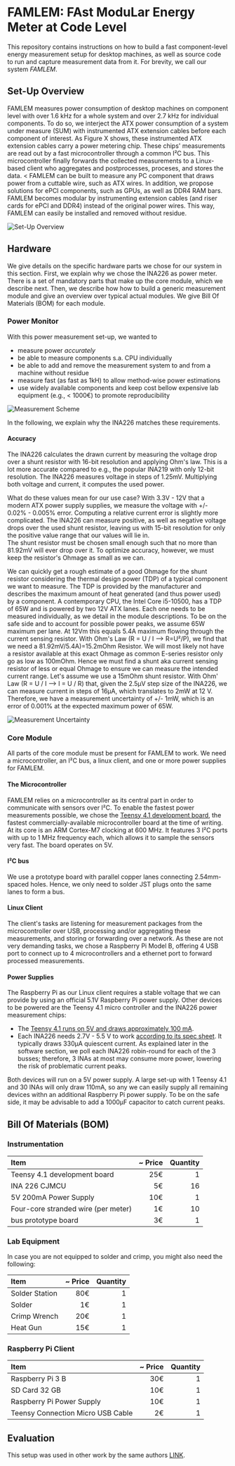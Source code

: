 # FAMLEM: FAst ModuLar Energy Meter at Code Level
This repository contains instructions on how to build a fast component-level energy measurement setup for desktop machines, as well as source code to run and capture measurement data from it. For brevity, we call our system _FAMLEM_.

## Set-Up Overview
FAMLEM measures power consumption of desktop machines on component level with over 1.6 kHz for a whole system and over 2.7 kHz for individual components. To do so, we interject the ATX power consumption of a system under measure (SUM) with instrumented ATX extension cables before each component of interest. 
As Figure X shows, these instrumented ATX extension cables carry a power metering chip.
These chips' measurements are read out by a fast microcontroller through a common I²C bus.
This microcontroller finally forwards the collected measurements to a Linux-based client who aggregates and postprocesses, proceses, and stores the data.
<
FAMLEM can be built to measure any PC component that draws power from a cuttable wire, such as ATX wires. In addition, we propose solutions for ePCI components, such as GPUs, as well as DDR4 RAM bars.
FAMLEM becomes modular by instrumenting extension cables (and riser cards for ePCI and DDR4) instead of the original power wires.
This way, FAMLEM can easily be installed and removed without residue.

![Set-Up Overview](./doc/img/ffem-overview.png)



## Hardware
We give details on the specific hardware parts we chose for our system in this section. First, we explain why we chose the INA226 as power meter.
There is a set of mandatory parts that make up the core module, which we describe next.
Then, we describe how how to build a generic measurement module and give an overview over typical actual modules.
We give Bill Of Materials (BOM) for each module.

### Power Monitor
With this power measurement set-up, we wanted to
* measure power _accurately_
* be able to measure components s.a. CPU individually
* be able to add and remove the measurement system to and from a machine without residue
* measure fast (as fast as 1kH) to allow method-wise power estimations
* use widely available components and keep cost bellow expensive lab equipment (e.g., < 1000€) to promote reproducibility

![Measurement Scheme](./doc/img/measurement-scheme.svg)

In the following, we explain why the INA226 matches these requirements.

#### Accuracy
The INA226 calculates the drawn current by measuring the voltage drop over a shunt resistor with 16-bit resolution and applying Ohm's law.
This is a lot more accurate compared to e.g., the popular INA219 with only 12-bit resolution.
The INA226 measures voltage in steps of 1.25mV. Multiplying both voltage and current, it computes the used power.

What do these values mean for our use case? With 3.3V - 12V that a modern ATX power supply supplies, we measure the voltage with +/- 0.02% - 0.005% error.
Computing a relative current error is slightly more complicated.
The INA226 can measure positive, as well as negative voltage drops over the used shunt resistor, leaving us with 15-bit resolution for only the positive value range that our values will lie in.  
The shunt resistor must be chosen small enough such that no more than 81.92mV will ever drop over it. To optimize accuracy, however, we must keep the resistor's Ohmage as small as we can.

We can quickly get a rough estimate of a good Ohmage for the shunt resistor considering the thermal design power (TDP) of a typical component we want to measure.
The TDP is provided by the manufacturer and describes the maximum amount of heat generated (and thus power used) by a component.
A contemporary CPU, the Intel Core i5-10500, has a TDP of 65W and is powered by two 12V ATX lanes.
Each one needs to be measured individually, as we detail in the module descriptions.
To be on the safe side and to account for possible power peaks, we assume 65W maximum per lane.
At 12Vm this equals 5.4A maximum flowing through the current sensing resistor.
With Ohm's Law (R = U / I --> R=U²/P), we find that we need a 81.92mV/5.4A)=15.2mOhm Resistor.
We will most likely not have a resistor available at this exact Ohmage as common E-series resistor only go as low as 100mOhm.
Hence we must find a shunt aka current sensing resistor of less or equal Ohmage to ensure we can measure the intended current range.
Let's assume we use a 15mOhm shunt resistor. With Ohm' Law (R = U / I --> I = U / R) that, given the 2.5µV step size of the INA226, we can measure current in steps of 16µA, which translates to 2mW at 12 V.
Therefore, we have a measurement uncertainty of +/- 1mW, which is an error of  0.001% at the expected maximum power of 65W.

![Measurement Uncertainty](./doc/img/ffem-uncert.png)




### Core Module
All parts of the core module must be present for FAMLEM to work. We need a microcontroller, an I²C bus, a linux client, and one or more power supplies for FAMLEM.

####  The Microcontroller
FAMLEM relies on a microcontroller as its central part in order to communicate with sensors over I²C. To enable the fastest power measurements possible, we chose the [Teensy 4.1 development board](https://www.pjrc.com/store/teensy41.html), the fastest commercially-available microcontroller board at the time of writing.
At its core is an ARM Cortex-M7 clocking at 600 MHz.
It features 3 I²C ports with up to 1 MHz frequency each, which allows it to sample the sensors very fast.
The board operates on 5V.

#### I²C bus
We use a prototype board with parallel copper lanes connecting 2.54mm-spaced holes. Hence, we only need to solder JST plugs onto the same lanes to form a bus.

#### Linux Client
The client's tasks are listening for measurement packages from the microcontroller over USB, processing and/or aggregating these measurements, and storing or forwarding over a network.
As these are not very demanding tasks, we chose a Raspberry Pi Model B, offering 4 USB port to connect up to 4 microcontrollers and a ethernet port to forward processed measurements.

#### Power Supplies
The Raspberry Pi as our Linux client requires a stable voltage that we can provide by using an official 5.1V Raspberry Pi power supply.
Other devices to be powered are the Teensy 4.1 micro controller and the INA226 power measurement chips:
*  The [Teensy 4.1 runs on 5V and draws approximately 100 mA](https://www.pjrc.com/store/teensy41.html#power).
*  Each INA226 needs 2.7V - 5.5 V to work [according to its spec sheet](https://www.ti.com/lit/ds/symlink/ina226.pdf). It typically draws 330µA quiescent current.
As explained later in the software section, we poll each INA226 robin-round for each of the 3 busses; therefore, 3 INAs at most may consume more power, lowering the risk of problematic current peaks.

Both devices will run on a 5V power supply.
A large set-up with 1 Teensy 4.1 and 30 INAs will only draw 110mA, so any we can easily supply all remaining devices withn an additional Raspberry Pi power supply.
To be on the safe side, it may be advisable to add a 1000µF capacitor to catch current peaks.

## Bill Of Materials (BOM)

### Instrumentation

| Item      | ~ Price  | Quantity |
| :----------- | ----: | -----------: |
| Teensy 4.1 development board | 25€ | 1 |
| INA 226 CJMCU | 5€ | 16 |
| 5V 200mA Power Supply | 10€ | 1 |
| Four-core stranded wire (per meter) | 1€ | 10 |
| bus prototype board | 3€ | 1 |

<!--To make the system modular, we also need:

| Item      | ~ Price  | Quantity |
| :----------- | ----: | -----------: |
| JST XH 2.54 4-Pin (Sets of Plug and Socket) | 0.20€ | 30 |
| INA 226 CJMCU | 5.00€ | 16 |
| 5V ???mA Power Supply | 10.00€ | 1 |
-->


### Lab Equipment
In case you are not equipped to solder and crimp, you might also need the following:

| Item      | ~ Price  | Quantity |
| :----------- | ----: | -----------: |
| Solder Station | 80€ | 1 |
| Solder | 1€ | 1 |
| Crimp Wrench | 20€ | 1 |
| Heat Gun  | 15€ | 1 |

### Raspberry Pi Client

| Item      | ~ Price  | Quantity |
| :----------- | ----: | -----------: |
| Raspberry Pi 3 B | 30€ | 1 |
| SD Card 32 GB | 10€ | 1 |
| Raspberry Pi Power Supply | 10€ | 1 |
| Teensy Connection Micro USB Cable | 2€ | 1 |


## Evaluation
This setup was used in other work by the same authors [LINK](https://sws.informatik.uni-leipzig.de/wp-content/uploads/2023/01/icse23-Twins_or_False_Friends.pdf).

